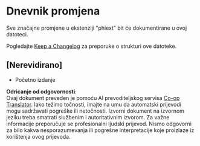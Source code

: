 <!--
CO_OP_TRANSLATOR_METADATA:
{
  "original_hash": "bd0afcb627d5754038537758315cbad7",
  "translation_date": "2025-05-09T05:26:35+00:00",
  "source_file": "code/09.UpdateSamples/Aug/vscode/phiext/CHANGELOG.md",
  "language_code": "hr"
}
-->
# Dnevnik promjena

Sve značajne promjene u ekstenziji "phiext" bit će dokumentirane u ovoj datoteci.

Pogledajte [Keep a Changelog](http://keepachangelog.com/) za preporuke o strukturi ove datoteke.

## [Nerevidirano]

- Početno izdanje

**Odricanje od odgovornosti**:  
Ovaj dokument preveden je pomoću AI prevoditeljskog servisa [Co-op Translator](https://github.com/Azure/co-op-translator). Iako težimo točnosti, imajte na umu da automatski prijevodi mogu sadržavati pogreške ili netočnosti. Izvorni dokument na izvornom jeziku treba smatrati službenim i autoritativnim izvorom. Za važne informacije preporučuje se profesionalni ljudski prijevod. Nismo odgovorni za bilo kakva nesporazumevanja ili pogrešne interpretacije koje proizlaze iz korištenja ovog prijevoda.